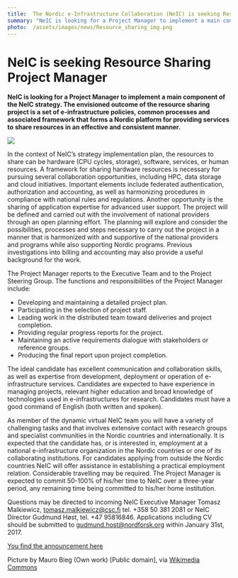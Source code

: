 ```yaml
---
title:  The Nordic e-Infrastructure Collaboration (NeIC) is seeking Resource Sharing Project Manager
summary: "NeIC is looking for a Project Manager to implement a main component of the NeIC strategy. The envisioned outcome of the resource sharing project is a set of e-infrastructure policies, common processes and associated framework that forms a Nordic platform for providing services to share resources in an effective and consistent manner."
photo:  /assets/images/news/Resource_sharing_img.png
---
```


NeIC is seeking Resource Sharing Project Manager
================================================

**NeIC is looking for a Project Manager to implement a main component of the NeIC strategy. The envisioned outcome of the resource sharing project is a set of e-infrastructure policies, common processes and associated framework that forms a Nordic platform for providing services to share resources in an effective and consistent manner.**

<a href="{% include baseurl %}/assets/images/news/Resource_sharing_img.png"> <img class="smallpic" src="{% include baseurl %}/assets/images/news/Resource_sharing_img.png"> </a>

In the context of NeIC’s strategy implementation plan, the resources to share can be hardware (CPU cycles, storage), software, services, or human resources. A framework for sharing hardware resources is necessary for pursuing several collaboration opportunities, including HPC, data storage and cloud initiatives. Important elements include federated authentication, authorization and accounting, as well as harmonizing procedures in compliance with national rules and regulations. Another opportunity is the sharing of application expertise for advanced user support. The project will be defined and carried out with the involvement of national providers through an open planning effort. The planning will explore and consider the possibilities, processes and steps necessary to carry out the project in a manner that is harmonized with and supportive of the national providers and programs while also supporting Nordic programs. Previous investigations into billing and accounting may also provide a useful background for the work.

The Project Manager reports to the Executive Team and to the Project Steering Group. The functions and responsibilities of the Project Manager include:

-   Developing and maintaining a detailed project plan.
-   Participating in the selection of project staff.
-   Leading work in the distributed team toward deliveries and project completion.
-   Providing regular progress reports for the project.
-   Maintaining an active requirements dialogue with stakeholders or reference groups.
-   Producing the final report upon project completion.

The ideal candidate has excellent communication and collaboration skills, as well as expertise from development, deployment or operation of e-infrastructure services. Candidates are expected to have experience in managing projects, relevant higher education and broad knowledge of technologies used in e-infrastructures for research. Candidates must have a good command of English (both written and spoken).

As member of the dynamic virtual NeIC team you will have a variety of challenging tasks and that involves extensive contact with research groups and specialist communities in the Nordic countries and internationally. It is expected that the candidate has, or is interested in, employment at a national e-infrastructure organization in the Nordic countries or one of its collaborating institutions. For candidates applying from outside the Nordic countries NeIC will offer assistance in establishing a practical employment relation. Considerable travelling may be required. The Project Manager is expected to commit 50-100% of his/her time to NeIC over a three-year period, any remaining time being committed to his/her home institution.

Questions may be directed to incoming NeIC Executive Manager Tomasz Malkiewicz, tomasz.malkiewicz@csc.fi tel. +358 50 381 2081 or NeIC Director Gudmund Høst, tel. +47 95816846. Applications including CV should be submitted to gudmund.host@nordforsk.org within January 31st, 2017.

[You find the announcement here](https://wiki.neic.no/w/ext/img_auth.php/8/87/161120-Open-position-announcement-resource-sharing-project-manager.pdf)

<span class="discreet"> Picture by Mauro Bieg (Own work) \[Public domain\], via [Wikimedia Commons](https://commons.wikimedia.org/wiki/File%3AP2P-network.svg) </span>
